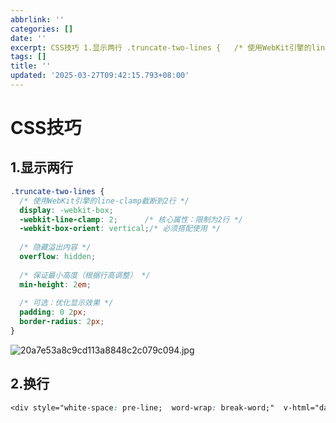 ```yaml
---
abbrlink: ''
categories: []
date: ''
excerpt: CSS技巧 1.显示两行 .truncate-two-lines {   /* 使用WebKit引擎的line-clamp截断到2行 */   display: -webkit-box;   -webkit-line-clamp: 2;      /* 核心属性：限制为2行 */   -webkit-box-orient: vertical;/* 必须搭配使用 */      /* 隐藏溢出内容 ...
tags: []
title: ''
updated: '2025-03-27T09:42:15.793+08:00'
---
```

# CSS技巧

## 1.显示两行

```css
.truncate-two-lines {
  /* 使用WebKit引擎的line-clamp截断到2行 */
  display: -webkit-box;
  -webkit-line-clamp: 2;      /* 核心属性：限制为2行 */
  -webkit-box-orient: vertical;/* 必须搭配使用 */
  
  /* 隐藏溢出内容 */
  overflow: hidden;
  
  /* 保证最小高度（根据行高调整） */
  min-height: 2em; 
  
  /* 可选：优化显示效果 */
  padding: 0 2px;
  border-radius: 2px;
}
```

![20a7e53a8c9cd113a8848c2c079c094.jpg]()

## 2.换行

```css
<div style="white-space: pre-line;  word-wrap: break-word;"  v-html="data.content"></div>
```
